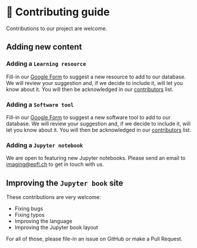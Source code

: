 # 🤝 Contributing guide

Contributions to our project are welcome.

## Adding new content

### Adding a `Learning resource`

Fill-in our [Google Form](https://forms.gle/FBDZjyRdwX1Mz3sR8) to suggest a new resource to add to our database. We will review your suggestion and, if we decide to include it, will let you know about it. You will then be acknowledged in our [contributors](https://github.com/EPFL-Center-for-Imaging/image-analysis-field-guide/blob/main/CONTRIBUTING.md) list.

### Adding a `Software tool`

Fill-in our [Google Form](https://forms.gle/8nMHeHRwptzjFnz69) to suggest a new software tool to add to our database. We will review your suggestion and, if we decide to include it, will let you know about it. You will then be acknowledged in our [contributors](https://github.com/EPFL-Center-for-Imaging/image-analysis-field-guide/blob/main/CONTRIBUTING.md) list.

### Adding a `Jupyter notebook`

We are open to featuring new Jupyter notebooks. Please send an email to imaging@epfl.ch to get in touch with us.

## Improving the `Jupyter book` site

These contributions are very welcome:

- Fixing bugs
- Fixing typos
- Improving the language
- Improving the Jupyter book layout

For all of those, please file-in an issue on GitHub or make a Pull Request.
